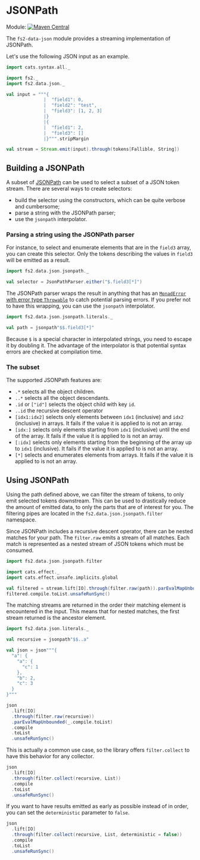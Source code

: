 # JSONPath

Module: [![Maven Central](https://img.shields.io/maven-central/v/org.gnieh/fs2-data-json_2.13.svg)](https://mvnrepository.com/artifact/org.gnieh/fs2-data-json_2.13)

The `fs2-data-json` module provides a streaming implementation of JSONPath.

Let's use the following JSON input as an example.

```scala mdoc
import cats.syntax.all._

import fs2._
import fs2.data.json._

val input = """{
              |  "field1": 0,
              |  "field2": "test",
              |  "field3": [1, 2, 3]
              |}
              |{
              |  "field1": 2,
              |  "field3": []
              |}""".stripMargin

val stream = Stream.emit(input).through(tokens[Fallible, String])
```

## Building a JSONPath

A subset of [JSONPath][jsonpath] can be used to select a subset of a JSON token stream. There are several ways to create selectors:

 - build the selector using the constructors, which can be quite verbose and cumbersome;
 - parse a string with the JSONPath parser;
 - use the `jsonpath` interpolator.

### Parsing a string using the JSONPath parser

For instance, to select and enumerate elements that are in the `field3` array, you can create this selector. Only the tokens describing the values in `field3` will be emitted as a result.

```scala mdoc
import fs2.data.json.jsonpath._

val selector = JsonPathParser.either("$.field3[*]")
```

The JSONPath parser wraps the result in anything that has an [`MonadError` with error type `Throwable`][monad-error] to catch potential parsing errors. If you prefer not to have this wrapping, you can use the `jsonpath` interpolator.

```scala mdoc
import fs2.data.json.jsonpath.literals._

val path = jsonpath"$$.field3[*]"
```

Because `$` is a special character in interpolated strings, you need to escape it by doubling it.
The advantage of the interpolator is that potential syntax errors are checked at compilation time.

### The subset

The supported JSONPath features are:

  - `.*` selects all the object children.
  - `..*` selects all the object descendants.
  - `.id` or `["id"]` selects the object child with key `id`.
  - `..id` the recursive descent operator
  - `[idx1:idx2]` selects only elements between `idx1` (inclusive) and `idx2` (inclusive) in arrays. It fails if the value it is applied to is not an array.
  - `[idx:]` selects only elements starting from `idx1` (inclusive) until the end of the array. It fails if the value it is applied to is not an array.
  - `[:idx]` selects only elements starting from the beginning of the array up to `idx1` (inclusive). It fails if the value it is applied to is not an array.
  - `[*]` selects and enumerates elements from arrays. It fails if the value it is applied to is not an array.

## Using JSONPath

Using the path defined above, we can filter the stream of tokens, to only emit selected tokens downstream. This can be used to drastically reduce the amount of emitted data, to only the parts that are of interest for you.
The filtering pipes are located in the `fs2.data.json.jsonpath.filter` namespace.

Since JSONPath includes a recursive descent operator, there can be nested matches for your path.
The `filter.raw` emits a stream of all matches.
Each match is represented as a nested stream of JSON tokens which must be consumed.

```scala mdoc
import fs2.data.json.jsonpath.filter

import cats.effect._
import cats.effect.unsafe.implicits.global

val filtered = stream.lift[IO].through(filter.raw(path)).parEvalMapUnbounded(_.compile.toList)
filtered.compile.toList.unsafeRunSync()
```

The matching streams are returned in the order their matching element is encountered in the input.
This means that for nested matches, the first stream returned is the ancestor element.

```scala mdoc
import fs2.data.json.literals._

val recursive = jsonpath"$$..a"

val json = json"""{
  "a": {
    "a": {
      "c": 1
    },
    "b": 2,
    "c": 3
  }
}"""

json
  .lift[IO]
  .through(filter.raw(recursive))
  .parEvalMapUnbounded(_.compile.toList)
  .compile
  .toList
  .unsafeRunSync()
```

This is actually a common use case, so the library offers `filter.collect` to have this behavior for any collector.

```scala mdoc
json
  .lift[IO]
  .through(filter.collect(recursive, List))
  .compile
  .toList
  .unsafeRunSync()
```

If you want to have results emitted as early as possible instead of in order, you can set the `deterministic` parameter to `false`.

```scala mdoc
json
  .lift[IO]
  .through(filter.collect(recursive, List, deterministic = false))
  .compile
  .toList
  .unsafeRunSync()
```

[monad-error]: https://typelevel.org/cats/api/cats/MonadError.html
[jsonpath]: https://goessner.net/articles/JsonPath/index.html
